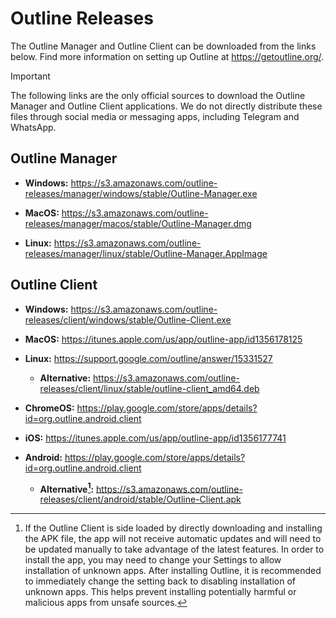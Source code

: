 # Outline Releases

The Outline Manager and Outline Client can be downloaded from the links below. Find more information on setting up Outline at https://getoutline.org/.

> [!IMPORTANT]
> The following links are the only official sources to download the Outline Manager and Outline Client applications. We do not directly distribute these files through social media or messaging apps, including Telegram and WhatsApp.

## Outline Manager

- **Windows:** https://s3.amazonaws.com/outline-releases/manager/windows/stable/Outline-Manager.exe

- **MacOS:** https://s3.amazonaws.com/outline-releases/manager/macos/stable/Outline-Manager.dmg

- **Linux:** https://s3.amazonaws.com/outline-releases/manager/linux/stable/Outline-Manager.AppImage

## Outline Client

- **Windows:** https://s3.amazonaws.com/outline-releases/client/windows/stable/Outline-Client.exe

- **MacOS:** https://itunes.apple.com/us/app/outline-app/id1356178125

- **Linux:** https://support.google.com/outline/answer/15331527

  - **Alternative:** https://s3.amazonaws.com/outline-releases/client/linux/stable/outline-client_amd64.deb

- **ChromeOS:** https://play.google.com/store/apps/details?id=org.outline.android.client

- **iOS:** https://itunes.apple.com/us/app/outline-app/id1356177741

- **Android:** https://play.google.com/store/apps/details?id=org.outline.android.client

  - **Alternative[^1]:** https://s3.amazonaws.com/outline-releases/client/android/stable/Outline-Client.apk

[^1]: If the Outline Client is side loaded by directly downloading and installing the APK file, the app will not receive automatic updates and will need to be updated manually to take advantage of the latest features. In order to install the app, you may need to change your Settings to allow installation of unknown apps. After installing Outline, it is recommended to immediately change the setting back to disabling installation of unknown apps. This helps prevent installing potentially harmful or malicious apps from unsafe sources.
